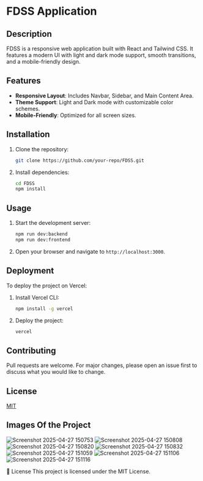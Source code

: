 # FDSS Application

## Description
FDSS is a responsive web application built with React and Tailwind CSS. It features a modern UI with light and dark mode support, smooth transitions, and a mobile-friendly design.

## Features
- **Responsive Layout**: Includes Navbar, Sidebar, and Main Content Area.
- **Theme Support**: Light and Dark mode with customizable color schemes.
- **Mobile-Friendly**: Optimized for all screen sizes.

## Installation
1. Clone the repository:
   ```bash
   git clone https://github.com/your-repo/FDSS.git
   ```
2. Install dependencies:
   ```bash
   cd FDSS
   npm install
   ```

## Usage
1. Start the development server:
   ```bash
   npm run dev:backend
   npm run dev:frontend
   ```
2. Open your browser and navigate to `http://localhost:3000`.

## Deployment
To deploy the project on Vercel:
1. Install Vercel CLI:
   ```bash
   npm install -g vercel
   ```
2. Deploy the project:
   ```bash
   vercel
   ```

## Contributing
Pull requests are welcome. For major changes, please open an issue first to discuss what you would like to change.

## License
[MIT](https://choosealicense.com/licenses/mit/)


## Images Of the Project
![Screenshot 2025-04-27 150753](https://github.com/user-attachments/assets/a048c9cf-b263-4092-9e2c-d983dcb87f8d)
![Screenshot 2025-04-27 150808](https://github.com/user-attachments/assets/d2c23662-e2f2-4178-9530-dc0ebb78a453)
![Screenshot 2025-04-27 150820](https://github.com/user-attachments/assets/48e88621-c2a8-4ef8-aa9d-09a7090ed82f)
![Screenshot 2025-04-27 150832](https://github.com/user-attachments/assets/099ffa52-a006-4d5f-8c63-c909c7a5156c)
![Screenshot 2025-04-27 151059](https://github.com/user-attachments/assets/bafacf80-a6a1-4218-821f-f71f641d3a93)
![Screenshot 2025-04-27 151106](https://github.com/user-attachments/assets/682a566b-b4b5-4a9f-b3dd-6dabf9ec1a33)
![Screenshot 2025-04-27 151116](https://github.com/user-attachments/assets/67031869-c115-458a-9d8d-603f26bd30e2)

📜 License
This project is licensed under the MIT License.
